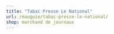 ```yaml
---
title: "Tabac Presse Le National"
url: /mauguio/tabac-presse-le-national/
shop: marchand de journaux
---
```

